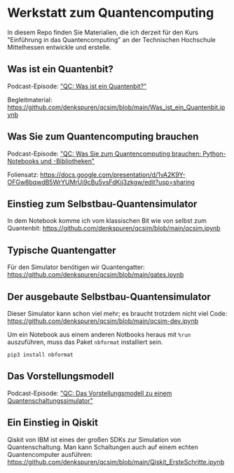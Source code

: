 # Werkstatt zum Quantencomputing

In diesem Repo finden Sie Materialien, die ich derzeit für den Kurs "Einführung in das Quantencomputing" an der Technischen Hochschule Mittelhessen entwickle und erstelle.

## Was ist ein Quantenbit?

Podcast-Episode: ["QC: Was ist ein Quantenbit?"](https://open.spotify.com/episode/4dR2kKoEpY52U0PnYGSb4S?si=2ApYJfAjQ-y4Hk-GzYO3eg)

Begleitmaterial: https://github.com/denkspuren/qcsim/blob/main/Was_ist_ein_Quantenbit.ipynb

## Was Sie zum Quantencomputing brauchen

Podcast-Episode: ["QC: Was Sie zum Quantencomputing brauchen: Python-Notebooks und -Bibliotheken"](https://open.spotify.com/episode/1kM9dJYQWvGwUPdbRG1Oug?si=df5761087ed04488)

Foliensatz: https://docs.google.com/presentation/d/1vA2K9Y-OFGw8bqwdB5WrYUMrUj9cBu5vsFdKjj3zkgw/edit?usp=sharing

## Einstieg zum Selbstbau-Quantensimulator

In dem Notebook komme ich vom klassischen Bit wie von selbst zum Quantenbit:
https://github.com/denkspuren/qcsim/blob/main/qcsim.ipynb

## Typische Quantengatter

Für den Simulator benötigen wir Quantengatter:
https://github.com/denkspuren/qcsim/blob/main/gates.ipynb

## Der ausgebaute Selbstbau-Quantensimulator

Dieser Simulator kann schon viel mehr; es braucht trotzdem nicht viel Code:
https://github.com/denkspuren/qcsim/blob/main/qcsim-dev.ipynb

Um ein Notebook aus einem anderen Notbooks heraus mit `%run` auszuführen, muss das Paket `nbformat` installiert sein.

    pip3 install nbformat

## Das Vorstellungsmodell

Podcast-Episode: ["QC: Das Vorstellungsmodell zu einem Quantenschaltungssimulator"](https://open.spotify.com/episode/0SEthvnuOFZ8DCIRH7VMx6?si=67e0fc41ef204a5b)

## Ein Einstieg in Qiskit

Qiskit von IBM ist eines der großen SDKs zur Simulation von Quantenschaltung. Man kann Schaltungen auch auf einem echten Quantencomputer ausführen:
https://github.com/denkspuren/qcsim/blob/main/Qiskit_ErsteSchritte.ipynb


